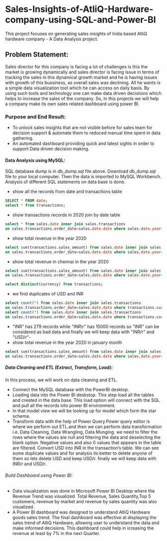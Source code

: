 # Sales-Insights-of-AtliQ-Hardware-company-using-SQL-and-Power-BI
This project focuses on generating sales insights of India based AtliQ hardware company - A Data Analysis project.
## Problem Statement:
Sales director for this company is facing a lot of challenges is this the market is growing dynamically and sales director is facing issue in terms of tracking the sales in this dynamical growth market and he is having issues with growth of this bussiness, as overall sales was declining. 
All he wants is a simple data visualization tool which he can access on daily basis. By using such tools and technology one can make data driven decisiions which helps to increase the sales of the company. So, In this projects we will help a company make its own sales related dashboard using power BI.
### Purpose and End Result:
* To unlock sales insights that are not visible before for sales team for decision support & automate them to reduced manual time spent in data gathering.
* An automated dashboard providing quick and latest sights in order to support Data driven decision making.
#### Data Analysis using MySQL:
SQL database dump is in db_dump.sql file above. Download db_dump.sql file to your local computer.
Then the data is imported to MySQL Workbench.
Analysis of different SQL statements on data base is done.
* show all the records from date and transactions table
 ``` sql
SELECT * FROM date;
select * from transactions;
```
* show transactions records in 2020 join by date table
``` sql
select * from sales.date inner join sales.transactions
on sales.transactions.order_date=sales.date.date where sales.date.year=2020;
```
* show total revenue in the year 2020
``` sql
select sum(transactions.sales_amount) from sales.date inner join sales.transactions
on sales.transactions.order_date=sales.date.date where sales.date.year=2020;
```
* show total revenue in chennai in the year 2020
``` sql
select sum(transactions.sales_amount) from sales.date inner join sales.transactions
on sales.transactions.order_date=sales.date.date where sales.date.year=2020 and market_code="Mark001";
```
``` sql
select distinct(currency) from transactions;
```
* we find duplicates of USD and INR
``` sql
select count(*) from sales.date inner join sales.transactions
on sales.transactions.order_date=sales.date.date where transactions.currency="INR";
select count(*) from sales.date inner join sales.transactions
on sales.transactions.order_date=sales.date.date where transactions.currency="INR\r";
```
* "INR" has 279 records while "INR\r" has 15000 records so "INR" can be considered as bad data and  finally we will keep data with "INR/r" and "USD/r"-
* show total revenue in the year 2020 in january month
``` sql 
select sum(transactions.sales_amount) from sales.date inner join sales.transactions
on sales.transactions.order_date=sales.date.date where sales.date.year=2020and date.month_name="january" and  (transactions.currency="INR\r" or transactions.currency="USD\r");
```
##### Data Cleaning and ETL (Extract, Transform, Load):
In this process, we will work on data cleaning and ETL.
* Connect the MySQL database with the PowerBI desktop.
* Loading data into the Power BI deskstop. This step load all the tables and created in the data base. This load option will connect with the SQL and pull all the records into power BI environment.
* In that model view we will be looking up for model which form the star schema.
* Transform data with the help of Power Query.Power query editor is where we perform out ETL.and then we can perform data transformation i.e. Data Cleaning, Data Wrangling, Data Munging. we need to filter the rows where the values are null and filtering the data and deselecting the blank option. Negative values and also 0 values that appears in the table are filtered. Convert USD into INR in the transaction’s table. We can see some duplicate values and for analysis its better to delete anyone of them so lets delete USD and keep USD/r. finally we will keep data with INR/r and USD/r.
###### Build Dashboard using Power BI:
* Data visualization was done in Microsoft Power BI Desktop where the Revenue Trend was visualized. Total Revenue, Sales Quantity,Top 5 customers, revenue by market and revenue by sales quantity was also visualized.
* A Power BI dashboard was designed to understand AtliQ Hardware goods sales trend. The final dashboard was effective at displaying the sales trend of AtliQ Hardware, allowing user to understand the data and make informed decisions. This dashboard could help in icreasing the revenue at least by 7% in the next Quarter.
